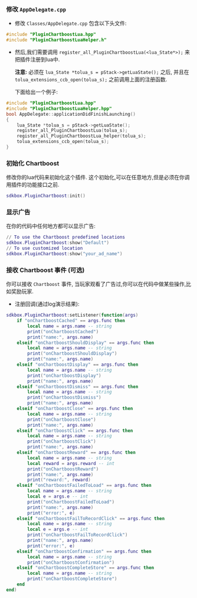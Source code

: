 ### 修改 `AppDelegate.cpp`
* 修改 `Classes/AppDelegate.cpp` 包含以下头文件:
```cpp
#include "PluginChartboostLua.hpp"
#include "PluginChartboostLuaHelper.h"
```

* 然后,我们需要调用 `register_all_PluginChartboostLua(<lua_State*>);` 来把插件注册到lua中.

  __注意:__ 必须在 `lua_State *tolua_s = pStack->getLuaState();` 之后, 并且在 `tolua_extensions_ccb_open(tolua_s);` 之前调用上面的注册函数.

	下面给出一个例子:
```cpp
#include "PluginChartboostLua.hpp"
#include "PluginChartboostLuaHelper.hpp"
bool AppDelegate::applicationDidFinishLaunching()
{
	lua_State *tolua_s = pStack->getLuaState();
	register_all_PluginChartboostLua(tolua_s);
	register_all_PluginChartboostLua_helper(tolua_s);
	tolua_extensions_ccb_open(tolua_s);
}
```

### 初始化 Chartboost
修改你的lua代码来初始化这个插件. 这个初始化,可以在任意地方,但是必须在你调用插件的功能接口之前.
```lua
sdkbox.PluginChartboost:init()
```

### 显示广告
在你的代码中任何地方都可以显示广告:
```lua
// To use the Chartboost predefined locations
sdkbox.PluginChartboost:show("Default")
// To use customized location
sdkbox.PluginChartboost:show("your_ad_name")
```

### 接收 Chartboost 事件 (可选)
你可以接收 `Chartboost` 事件, 当玩家观看了广告过,你可以在代码中做某些操作,比如奖励玩家.

* 注册回调(通过log演示结果):
```lua
sdkbox.PluginChartboost:setListener(function(args)
    if "onChartboostCached" == args.func then
        local name = args.name -- string
        print("onChartboostCached")
        print("name:", args.name)
    elseif "onChartboostShouldDisplay" == args.func then
        local name = args.name -- string
        print("onChartboostShouldDisplay")
        print("name:", args.name)
    elseif "onChartboostDisplay" == args.func then
        local name = args.name -- string
        print("onChartboostDisplay")
        print("name:", args.name)
    elseif "onChartboostDismiss" == args.func then
        local name = args.name -- string
        print("onChartboostDismiss")
        print("name:", args.name)
    elseif "onChartboostClose" == args.func then
        local name = args.name -- string
        print("onChartboostClose")
        print("name:", args.name)
    elseif "onChartboostClick" == args.func then
        local name = args.name -- string
        print("onChartboostClick")
        print("name:", args.name)
    elseif "onChartboostReward" == args.func then
        local name = args.name -- string
        local reward = args.reward -- int
        print("onChartboostReward")
        print("name:", args.name)
        print("reward:", reward)
    elseif "onChartboostFailedToLoad" == args.func then
        local name = args.name -- string
        local e = args.e -- int
        print("onChartboostFailedToLoad")
        print("name:", args.name)
        print("error:", e)
    elseif "onChartboostFailToRecordClick" == args.func then
        local name = args.name -- string
        local e = args.e -- int
        print("onChartboostFailToRecordClick")
        print("name:", args.name)
        print("error:", e)
    elseif "onChartboostConfirmation" == args.func then
        local name = args.name -- string
        print("onChartboostConfirmation")
    elseif "onChartboostCompleteStore" == args.func then
        local name = args.name -- string
        print("onChartboostCompleteStore")
    end
end)
```
